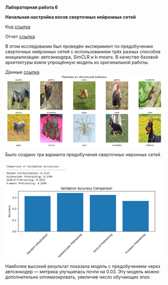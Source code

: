 **Лабораторная работа 6**

**Начальная настройка весов сверточных нейронных сетей**

Код [ссылка](lab6.ipynb)

Отчет [ссылка](Отчет_лаб_6.docx)

В этом исследовании был проведён эксперимент по предобучению сверточных нейронных сетей с использованием трёх разных способов инициализации: автоэнкодера, SimCLR и k-means. В качестве базовой архитектуры взяли упрощённую модель из оригинальной работы.

Данные [ссылка](https://www.kaggle.com/datasets/alessiocorrado99/animals10/data)
![lab6_1](lab6_1.png)

Было создано три варианта предобучения сверточных неронных сетей

![rezult](res.png)

Наиболее высокий результат показала модель с предобучением через автоэнкодер — метрика улучшилась почти на 0.03. Эту модель можно дополнительно оптимизировать, увеличив число обучающих эпох.
